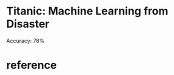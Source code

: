 # Titanic: Machine Learning from Disaster
Accuracy: 78%

# reference
[](https://www.kaggle.com/oulongwen/titanic-data-science-solutions/comments/notebook)
